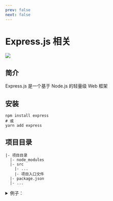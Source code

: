 ```yaml
---
prev: false
next: false
---
```


# Express.js 相关

![](/images/express-js.webp)

## 简介

Express.js 是一个基于 Node.js 的轻量级 Web 框架

## 安装

```shell
npm install express
# 或
yarn add express
```

## 项目目录

```shell
|- 项目目录
  |- node_modules
  |- src
    |- ...
    |- 项目入口文件
  |- package.json
  |- ...
```

<details class="details custom-block">
  <summary>例子：</summary>

::: code-group

```ts [ES Module]
import express from "express";

const app = express();
const port = 3000;

app.listen(port, () => {
  console.log(`Express Server running at http://localhost:${port}`);
});
```

```js [CommonJs]
const express = require("express");

const app = express();
const port = 3000;

app.listen(port, () => {
  console.log(`Express Server running at http://localhost:${port}`);
});
```

:::

```shell
node 项目入口文件.js
```

</details>
